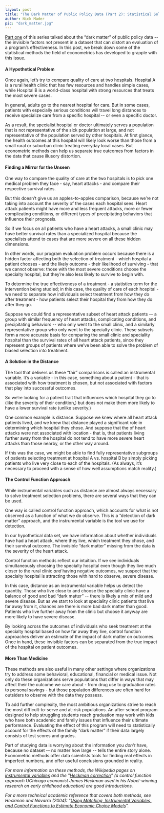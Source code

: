 ```yaml
---
layout: post
title: "The Dark Matter of Public Policy Data (Part 2): Statistical Solutions"
author: Nick Mader
pic: "dark_matter.jpg"
---
```


[Part one](/2013/06/19/the-dark-matter-of-public-policy-data.html) of this series talked about the “dark matter” of public policy data -- the invisible factors not present in a dataset that can distort an evaluation of a program’s effectiveness. In this post, we break down some of the statistical methods the field of econometrics has developed to grapple with this issue.

#### A Hypothetical Problem 

Once again, let’s try to compare quality of care at two hospitals. Hospital A is a rural health clinic that has few resources and handles simple cases, while Hospital B is a world-class hospital with strong resources that treats the most severe cases.

In general, adults go to the nearest hospital for care. But in some cases, patients with especially serious conditions will travel long distances to receive specialize care from a specific hospital -- or even a specific doctor.

As a result, the specialist hospital or doctor ultimately serves a population that is not representative of the sick population at large, and not representative of the population served by other hospitals. At first glance, the health outcomes at this hospital will likely look worse than those from a small rural or suburban clinic treating everyday local cases. But econometric methods can help us separate true outcomes from factors in the data that cause illusory distortion.

#### Finding a Mirror for the Unseen

One way to compare the quality of care at the two hospitals is to pick one medical problem they face - say, heart attacks - and compare their respective survival rates.

But this doesn’t give us an apples-to-apples comparison, because we’re not taking into account the severity of the cases each hospital sees. Heart attack patients might have more and less frequent attacks, more or fewer complicating conditions, or different types of precipitating behaviors that influence their prognosis. 

So if we focus on all patients who have a heart attacks, a small clinic may have better survival rates than a specialized hospital because the specialists attend to cases that are more severe on all these hidden dimensions.

In other words, our program evaluation problem occurs because there is a hidden factor affecting both the selection of treatment - which hospital a patient chooses - and the likely outcome - their likelihood of surviving - that we cannot observe: those with the most severe conditions choose the specialty hospital, but they’re also less likely to survive to begin with.

To determine the true effectiveness of a treatment - a statistics term for the intervention being studied; in this case, the quality of care of each hospital - we need to separate how individuals select treatment from how they do after treatment - how patients select their hospital they from how they do after they go.

Suppose we could find a representative subset of heart attack patients -- a group with similar frequency of heart attacks, complicating conditions, and precipitating behaviors -- who only went to the small clinic, and a similarly representative group who only went to the specialty clinic. These subsets form a more accurate basis for comparing the small clinic and speciality hospital than the survival rates of all heart attack patients, since they represent groups of patients where we’ve been able to solve the problem of biased selection into treatment.

#### A Solution in the Distance

The tool that delivers us these “fair” comparisons is called an instrumental variable. It’s a variable - in this case, something about a patient - that is associated with how treatment is chosen, but not associated with factors that play into successful outcomes. 

So we’re looking for a patient trait that influences which hospital they go to (like the severity of their condition,) but does not make them more likely to have a lower survival rate (unlike severity.)

One common example is distance. Suppose we knew where all heart attack patients lived, and we knew that distance played a significant role in determining which hospital they chose. And suppose that the of heart attacks were not associated with location - that is, that patients living further away from the hospital do not tend to have more severe heart attacks than those nearby, or the other way around.

If this was the case, we might be able to find fully representative subgroups of patients selecting treatment at hospital A vs. hospital B by simply picking patients who live very close to each of the hospitals. (As always, it’s necessary to proceed with a sense of how well assumptions match reality.)

#### The Control Function Approach

While instrumental variables such as distance are almost always necessary to solve treatment selection problems, there are several ways that they can be used. 

One way is called control function approach, which accounts for what is not observed as a function of what we do observe. This is a “detection of dark matter” approach, and the instrumental variable is the tool we use for detection. 

In our hypothetical data set, we have information about whether individuals have had a heart attack, where they live, which treatment they chose, and their survival outcome. The invisible “dark matter” missing from the data is the severity of the heart attack. 

Control function methods reflect our intuition. If we see individuals simultaneously choosing the specialty hospital even though they live much closer to the rural clinic *and* having negative outcomes, we suspect that the specialty hospital is attracting those with hard to observe, severe disease. 

In this case, distance as an instrumental variable helps us detect the quantity. Those who live close to and choose the specialty clinic have a balance of good and bad “dark matter” -- there is likely a mix of mild and severe disease. But as we start to look at speciality clinic patients that live far away from it, chances are there is more bad dark matter than good. Patients who live further away from the clinic but choose it anyway are more likely to have severe disease.

By looking across the outcomes of individuals who seek treatment at the specialty hospital based on how far away they live, control function approaches deliver an estimate of the impact of dark matter on outcomes. Once in hand, these invisible factors can be separated from the true impact of the hospital on patient outcomes.

#### More Than Medicine

These methods are also useful in many other settings where organizations try to address some behavioral, educational, financial or medical issue. Not only do these organizations serve populations that differ in ways that may affect their the outcome we care about - from drug use to graduation rates to personal savings - but those population differences are often hard for outsiders to observe with the data they possess.

To add further complexity, the most ambitious organizations strive to reach the most difficult-to-serve and at-risk populations. An after-school program designed to help struggling students reach graduation may work with kids who have both academic and family issues that influence their ultimate performance. Evaluating the effect of this program will need to statistically account for the effects of the family “dark matter” if their data largely consists of test scores and grades. 

Part of studying data is worrying about the information you *don’t* have, because no dataset -- no matter how large -- tells the entire story alone. Econometric methods offer data scientists tools for finding real effects in imperfect numbers, and offer useful conclusions grounded in reality.

*For more information on these methods, the Wikipedia pages on [instrumental variables](http://en.wikipedia.org/wiki/Instrumental_variable) and the "[Heckman correction](http://en.wikipedia.org/wiki/Heckman_correction)" (a control function approach UChicago economist James Heckman used in his Nobel-winning research on early childhood education) are good introductions.* 

*For a more technical academic reference that covers both methods, see Heckman and Navarro (2004): "[Using Matching, Instrumental Variables, and Control Functions to Estimate Economic Choice Models](http://www.mitpressjournals.org/doi/abs/10.1162/003465304323023660)".*

